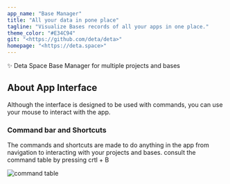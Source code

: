 ```yaml
---
app_name: "Base Manager"
title: "All your data in pone place"
tagline: "Visualize Bases records of all your apps in one place."
theme_color: "#E34C94"
git: "<https://github.com/deta/deta>"
homepage: "<https://deta.space>"
---
```


✨ Deta Space Base Manager for multiple projects and bases

## About App Interface

Although the interface is designed to be used with commands, you can use your mouse to interact with the app.

### Command bar and Shortcuts

The commands and shortcuts are made to do anything in the app from navigation to interacting with your projects and bases. consult the command table by pressing crtl + B

![command table](./co)